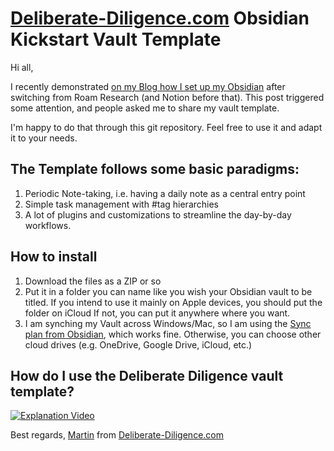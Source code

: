 # [Deliberate-Diligence.com](https://www.deliberate-diligence.com/) Obsidian Kickstart Vault Template

Hi all,

I recently demonstrated [on my Blog how I set up my Obsidian](https://www.deliberate-diligence.com/i-was-wrong-obsidian-is-better-than-roam-after-all/) after switching from Roam Research (and Notion before that). This post triggered some attention, and people asked me to share my vault template.

I'm happy to do that through this git repository. Feel free to use it and adapt it to your needs. 

## The Template follows some basic paradigms:
1. Periodic Note-taking, i.e. having a daily note as a central entry point
2. Simple task management with #tag hierarchies
3. A lot of plugins and customizations to streamline the day-by-day workflows.

## How to install
1. Download the files as a ZIP or so
2. Put it in a folder you can name like you wish your Obsidian vault to be titled.
If you intend to use it mainly on Apple devices, you should put the folder on iCloud
If not, you can put it anywhere where you want.
3. I am synching my Vault across Windows/Mac, so I am using the [Sync plan from Obsidian](https://obsidian.md/sync), which works fine. Otherwise, you can choose other cloud drives (e.g. OneDrive, Google Drive, iCloud, etc.)

## How do I use the Deliberate Diligence vault template?
[![Explanation Video](https://user-images.githubusercontent.com/117580778/200184482-f910c654-a90d-41a6-95b1-5eee403b9161.png)](https://www.loom.com/share/d17c41e4605e41fe8314cad76ce72e5)


Best regards,
  [Martin](https://twitter.com/DelDiligence) from [Deliberate-Diligence.com](https://www.deliberate-diligence.com/) 

